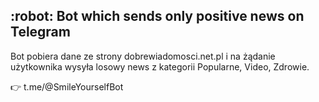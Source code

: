 <h2> :robot: Bot which sends only positive news on Telegram</h2>

Bot pobiera dane ze strony dobrewiadomosci.net.pl i na żądanie użytkownika wysyła losowy news z kategorii Popularne, Video, Zdrowie. <br />

:point_right:	t.me/@SmileYourselfBot
